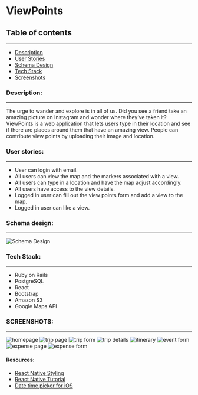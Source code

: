 # ViewPoints

## Table of contents

-----------------------------------------------

* [Description](#description)
* [User Stories](#userstories)
* [Schema Design](#schemadesign)
* [Tech Stack](#techstack)
* [Screenshots](#screenshots)

<a name="description" />

### Description: 

-----------------------------------------------

The urge to wander and explore is in all of us. Did you see a friend take an amazing picture on Instagram and wonder where they’ve taken it? ViewPoints is a web application that lets users type in their location and see if there are places around them that have an amazing view. People can contribute view points by uploading their image and location.

<a name="userstories" />

### User stories: 

-----------------------------------------------
- User can login with email. 
- All users can view the map and the markers associated with a view. 
- All users can type in a location and have the map adjust accordingly. 
- All users have access to the view details. 
- Logged in user can fill out the view points form and add a view to the map. 
- Logged in user can like a view. 


<a name="schemadesign" />

### Schema design: 

-----------------------------------------------

![Schema Design](/SchemaDesign.png "Schema Design")

<a name="techstack" />

### Tech Stack: 

-----------------------------------------------

- Ruby on Rails
- PostgreSQL
- React 
- Bootstrap 
- Amazon S3
- Google Maps API 

<a name="screenshots" />

### SCREENSHOTS: 
-----------------------------------------------
![homepage](/tripnout1.png "homepage")
![trip page](/tripnout2.png "trip page")
![trip form](/tripnout3.png "trip form")
![trip details](/tripnout4.png "trip details")
![itinerary](/tripnout5.png "itinerary")
![event form](/tripnout6.png "itinerary")
![expense page](/tripnout7.png "expense page")
![expense form](/tripnout8.png "expense form")

#### Resources:

* [React Native Styling](https://medium.com/the-react-native-log/tips-for-styling-your-react-native-apps-3f61608655eb)
* [React Native Tutorial](https://facebook.github.io/react-native/docs/tutorial.html)
* [Date time picker for iOS](https://facebook.github.io/react-native/docs/datepickerios.html)
